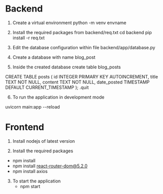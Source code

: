 # Backend

1. Create a virtual environment
python -m venv envname

2. Install the required packages from backend/req.txt
cd backend
pip install -r req.txt

3. Edit the database configuration within file backend/app/database.py

4. Create a database with name blog_post

5. Inside the created database create table blog_posts

CREATE TABLE posts (
    id INTEGER PRIMARY KEY AUTOINCREMENT,
    title TEXT NOT NULL,
    content TEXT NOT NULL,
    date_posted TIMESTAMP DEFAULT CURRENT_TIMESTAMP
);
.quit

6. To run the application in development mode

uvicorn main:app --reload


# Frontend

1. Install nodejs of latest version

2. Install the required packages
 - npm install
 - npm install react-router-dom@5.2.0
 - npm install axios

3. To start the application
    - npm start